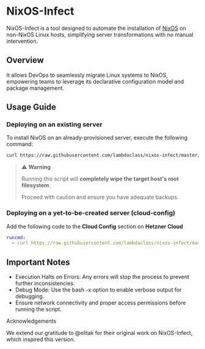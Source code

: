 # NixOS-Infect

NixOS-Infect is a tool designed to automate the installation of [NixOS](https://nixos.org/) on non-NixOS Linux hosts, simplifying server transformations with no manual intervention.

## Overview

It allows DevOps to seamlessly migrate Linux systems to NixOS, empowering teams to leverage its declarative configuration model and package management.

## Usage Guide

### Deploying on an existing server

To install NixOS on an already-provisioned server, execute the following command:  
```bash
curl https://raw.githubusercontent.com/lambdaclass/nixos-infect/master/nixos-infect | NIX_CHANNEL=nixos-24.11 bash 2>&1 | tee /tmp/infect.log
```
> ⚠️ **Warning**
>
> Running this script will **completely wipe the target host's root filesystem**.
>
> Proceed with caution and ensure you have adequate backups.

### Deploying on a yet-to-be-created server (cloud-config)
Add the following code to the **Cloud Config** section on **Hetzner Cloud**
```yaml
runcmd:
  - curl https://raw.githubusercontent.com/lambdaclass/nixos-infect/master/nixos-infect | NIX_CHANNEL=nixos-24.11 bash 2>&1 | tee /tmp/infect.log
```
## Important Notes
- Execution Halts on Errors: Any errors will stop the process to prevent further inconsistencies.
- Debug Mode: Use the bash -x option to enable verbose output for debugging.
- Ensure network connectivity and proper access permissions before running the script.

Acknowledgements

We extend our gratitude to @elitak for their original work on NixOS-Infect, which inspired this version.
